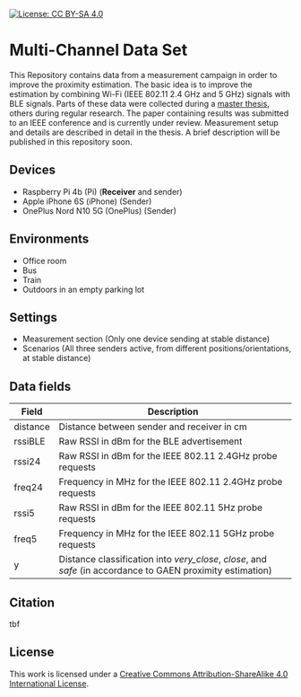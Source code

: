 [![License: CC BY-SA 4.0](https://img.shields.io/badge/License-CC%20BY--SA%204.0-lightgrey.svg)](https://creativecommons.org/licenses/by-sa/4.0/)


# Multi-Channel Data Set
This Repository contains data from a measurement campaign in order to improve the proximity estimation. The basic idea is to improve the estimation by combining Wi-Fi (IEEE 802.11 2.4 GHz and 5 GHz) signals with BLE signals. Parts of these data were collected during a [master thesis](https://github.com/elanfer/msc-thesis), others during regular research. The paper containing results was submitted to an IEEE conference and is currently under review. Measurement setup and details are described in detail in the thesis. A brief description will be published in this repository soon.

## Devices
- Raspberry Pi 4b (Pi) (**Receiver** and sender)
- Apple iPhone 6S (iPhone) (Sender)
- OnePlus Nord N10 5G (OnePlus) (Sender)

## Environments
- Office room
- Bus
- Train 
- Outdoors in an empty parking lot

## Settings
- Measurement section (Only one device sending at stable distance)
- Scenarios (All three senders active, from different positions/orientations, at stable distance)

## Data fields
| Field | Description |
|-------|-------------|
| distance| Distance between sender and receiver in cm |
| rssiBLE | Raw RSSI in dBm for the BLE advertisement |
| rssi24  | Raw RSSI in dBm for the IEEE 802.11 2.4GHz probe requests |
| freq24  | Frequency in MHz for the IEEE 802.11 2.4GHz probe requests |
| rssi5   | Raw RSSI in dBm for the IEEE 802.11 5Hz probe requests | 
| freq5   | Frequency in MHz for the IEEE 802.11 5GHz probe requests |
| y       | Distance classification into *very_close*, *close*, and *safe* (in accordance to GAEN proximity estimation) |

## Citation 
tbf

## License
This work is licensed under a [Creative Commons Attribution-ShareAlike 4.0 International License](https://creativecommons.org/licenses/by-sa/4.0/).
